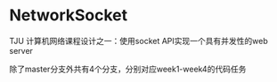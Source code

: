 # NetworkSocket
TJU 计算机网络课程设计之一：使用socket API实现一个具有并发性的web server

除了master分支外共有4个分支，分别对应week1-week4的代码任务
